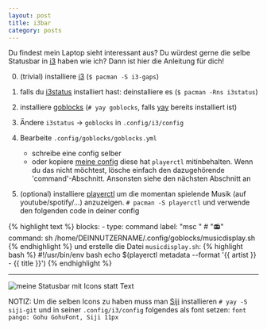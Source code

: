 ```yaml
---
layout: post
title: i3bar
category: posts
---
```


<blockquote class="imgur-embed-pub" lang="en" data-id="a/swgn01F"><a href="//imgur.com/a/swgn01F"></a></blockquote><script async src="//s.imgur.com/min/embed.js" charset="utf-8"></script>

Du findest mein Laptop sieht interessant aus?
Du würdest gerne die selbe Statusbar in [i3](i3wm.org)
haben wie ich?
Dann ist hier die Anleitung für dich!

0. (trivial) installiere [i3](i3wm.org) <!--und [i3bar](https://i3wm.org/docs/i3bar-protocol.html)-->
	(`$ pacman -S i3-gaps`)

1. falls du [i3status](https://github.com/i3/i3status) installiert hast: deinstalliere es
	(`$ pacman -Rns i3status`)

2. installiere [goblocks](https://github.com/davidscholberg/goblocks)
	(`# yay goblocks`, falls [yay](https://github.com/Jguer/yay) bereits installiert ist)

3. Ändere `i3status` -> `goblocks` in `.config/i3/config`

4. Bearbeite `.config/goblocks/goblocks.yml`
	- schreibe eine config selber
	- oder kopiere [meine config](https://pastebin.com/VWpMasZx)
		diese hat `playerctl` mitinbehalten. Wenn du das nicht möchtest,
		lösche einfach den dazugehörende 'command'-Abschnitt. Ansonsten
		siehe den nächsten Abschnitt an

5. (optional) installiere [playerctl](https://github.com/altdesktop/playerctl)
	um die momentan spielende Musik (auf youtube/spotify/...) anzuzeigen.
	`# pacman -S playerctl`
	und verwende den folgenden code in deiner config

{% highlight text %}
blocks:
    - type: command
      label: "msc " # "📻"
      command: sh /home/DEINNUTZERNAME/.config/goblocks/musicdisplay.sh
{% endhighlight %}
und erstelle die Datei `musicdisplay.sh`:
{% highlight bash %}
#!/usr/bin/env bash
echo $(playerctl metadata --format '{{ artist }} - {{ title }}')
{% endhighlight %}

---

![meine Statusbar mit Icons statt Text](https://i.imgur.com/qlEUHuk.png)

NOTIZ: Um die selben Icons zu haben muss man [Siji](https://github.com/stark/siji) installieren `# yay -S siji-git` und in seiner `.config/i3/config` folgendes als font setzen: `font pango: Gohu GohuFont, Siji 11px`

